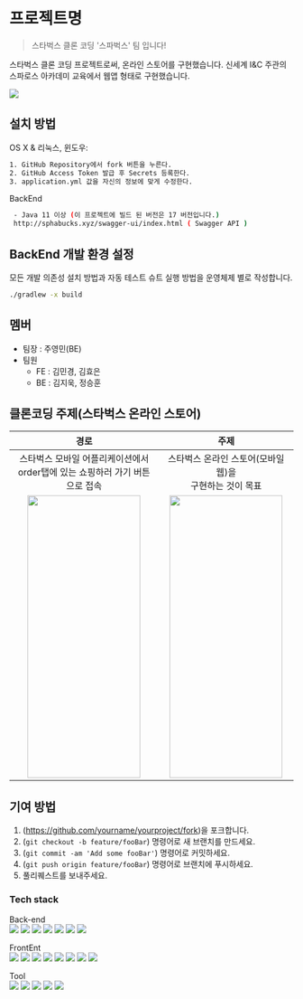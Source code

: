 



# 프로젝트명
> 스타벅스 클론 코딩 '스파벅스' 팀 입니다! 

스타벅스 클론 코딩 프로젝트로써, 온라인 스토어를 구현했습니다. 신세계 I&C 주관의 스파로스 아카데미 교육에서 웹앱 형태로 구현했습니다.

![](../header.png)

## 설치 방법

OS X & 리눅스, 윈도우:

```sh
1. GitHub Repository에서 fork 버튼을 누른다. 
2. GitHub Access Token 발급 후 Secrets 등록한다.
3. application.yml 값을 자신의 정보에 맞게 수정한다.
```

BackEnd
```sh
 - Java 11 이상 (이 프로젝트에 빌드 된 버전은 17 버전입니다.)
 http://sphabucks.xyz/swagger-ui/index.html ( Swagger API )
```

## BackEnd 개발 환경 설정

모든 개발 의존성 설치 방법과 자동 테스트 슈트 실행 방법을 운영체제 별로 작성합니다.

```sh
./gradlew -x build
```


## 멤버
* 팀장 : 주영민(BE)
* 팀원
  * FE : 김민경, 김효은
  * BE : 김지욱, 정승훈

## 클론코딩 주제(스타벅스 온라인 스토어)
|경로|주제|
|:-:|:-:|
|스타벅스 모바일 어플리케이션에서<br>order탭에 있는 쇼핑하러 가기 버튼으로 접속|스타벅스 온라인 스토어(모바일 웹)을<br>구현하는 것이 목표|
|<img src = "https://user-images.githubusercontent.com/90381800/228540848-46946a3f-5507-4e2f-a11f-bf9510330504.png" width="200px" height="500px">|<img src = "https://user-images.githubusercontent.com/90381800/228541721-2c4df1d0-b1cd-47bc-90f9-d6bcc1575a67.png" width="200px" height="500px">|


## 기여 방법

1. (<https://github.com/yourname/yourproject/fork>)을 포크합니다.
2. (`git checkout -b feature/fooBar`) 명령어로 새 브랜치를 만드세요.
3. (`git commit -am 'Add some fooBar'`) 명령어로 커밋하세요.
4. (`git push origin feature/fooBar`) 명령어로 브랜치에 푸시하세요. 
5. 풀리퀘스트를 보내주세요.

### Tech stack
Back-end  
<img src="https://img.shields.io/badge/Spring Boot-6DB33F?style=flat&logo=Spring Boot&logoColor=white" />
<img src="https://img.shields.io/badge/Spring-6DB33F?style=flat&logo=Spring&logoColor=white" />
<img src="https://img.shields.io/badge/Spring Security-6DB33F?style=flat&logo=Spring Security&logoColor=white" />
<img src="https://img.shields.io/badge/Java-007396?style=flat&logo=Java&logoColor=white" />
<img src="https://img.shields.io/badge/MySQL-4479A1?style=flat&logo=MySQL&logoColor=white" />
<img src="https://img.shields.io/badge/JWT-000000?style=flat&logo=JWT&logoColor=white" />
<img src="https://img.shields.io/badge/Redis-DC382D?style=flat&logo=Redis&logoColor=white" />

FrontEnt  
<img src="https://img.shields.io/badge/React-61DAFB?style=flat&logo=React&logoColor=white" />
<img src="https://img.shields.io/badge/Next.js-000000?style=flat&logo=Next.js&logoColor=white" />
<img src="https://img.shields.io/badge/TypeScript-3178C6?style=flat&logo=TypeScript&logoColor=white" />
<img src="https://img.shields.io/badge/Recoil-5A29E4?style=flat&logo=Recoil&logoColor=white" />
<img src="https://img.shields.io/badge/Axios-000000?style=flat&logo=Axios&logoColor=white" />
<img src="https://img.shields.io/badge/HTML5-E34F26?style=flat&logo=HTML5&logoColor=white" />
<img src="https://img.shields.io/badge/CSS3-1572B6?style=flat&logo=CSS3&logoColor=white" />
<img src="https://img.shields.io/badge/JavaScript-F7DF1E?style=flat&logo=JavaScript&logoColor=white" />


Tool  
<img src="https://img.shields.io/badge/IntelliJ IDEA-000000?style=flat&logo=IntelliJ IDEA&logoColor=white" />
<img src="https://img.shields.io/badge/Visual Studio Code-007ACC?style=flat&logo=Visual Studio Code&logoColor=white" />
<img src="https://img.shields.io/badge/GitHub Actions-2088FF?style=flat&logo=GitHub Actions&logoColor=white" />
<img src="https://img.shields.io/badge/Docker-2496ED?style=flat&logo=Docker&logoColor=white" />
<img src="https://img.shields.io/badge/Google Cloud-4285F4?style=flat&logo=Google Cloud&logoColor=white" />




<!-- Markdown link & img dfn's -->
[npm-image]: https://img.shields.io/npm/v/datadog-metrics.svg?style=flat-square
[npm-url]: https://npmjs.org/package/datadog-metrics
[npm-downloads]: https://img.shields.io/npm/dm/datadog-metrics.svg?style=flat-square
[travis-image]: https://img.shields.io/travis/dbader/node-datadog-metrics/master.svg?style=flat-square
[travis-url]: https://travis-ci.org/dbader/node-datadog-metrics
[wiki]: https://github.com/yourname/yourproject/wiki
